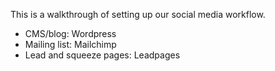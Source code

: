 This is a walkthrough of setting up our social media workflow.

* CMS/blog: Wordpress
* Mailing list: Mailchimp
* Lead and squeeze pages: Leadpages